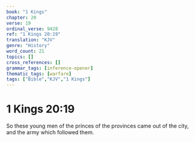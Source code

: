 ```yaml
---
book: "1 Kings"
chapter: 20
verse: 19
ordinal_verse: 9428
ref: "1 Kings 20:19"
translation: "KJV"
genre: "History"
word_count: 21
topics: []
cross_references: []
grammar_tags: [inference-opener]
thematic_tags: [warfare]
tags: ["Bible","KJV","1 Kings"]
---
```


# 1 Kings 20:19

So these young men of the princes of the provinces came out of the city, and the army which followed them.
